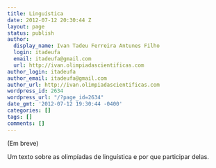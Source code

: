 ```yaml
---
title: Linguística
date: 2012-07-12 20:30:44 Z
layout: page
status: publish
author:
  display_name: Ivan Tadeu Ferreira Antunes Filho
  login: itadeufa
  email: itadeufa@gmail.com
  url: http://ivan.olimpiadascientificas.com
author_login: itadeufa
author_email: itadeufa@gmail.com
author_url: http://ivan.olimpiadascientificas.com
wordpress_id: 2634
wordpress_url: "/?page_id=2634"
date_gmt: '2012-07-12 19:30:44 -0400'
categories: []
tags: []
comments: []
---
```


(Em breve)

Um texto sobre as olimpíadas de linguística e por que participar delas.
